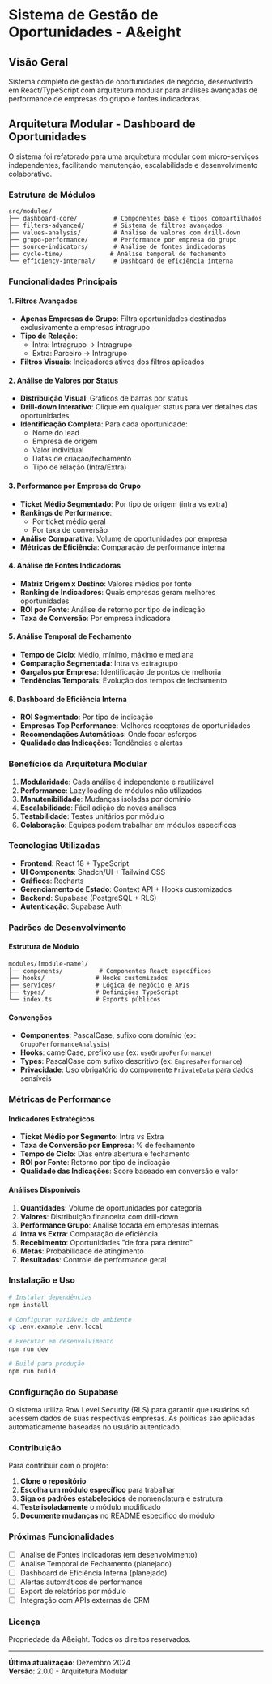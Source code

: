 
# Sistema de Gestão de Oportunidades - A&eight

## Visão Geral

Sistema completo de gestão de oportunidades de negócio, desenvolvido em React/TypeScript com arquitetura modular para análises avançadas de performance de empresas do grupo e fontes indicadoras.

## Arquitetura Modular - Dashboard de Oportunidades

O sistema foi refatorado para uma arquitetura modular com micro-serviços independentes, facilitando manutenção, escalabilidade e desenvolvimento colaborativo.

### Estrutura de Módulos

```
src/modules/
├── dashboard-core/          # Componentes base e tipos compartilhados
├── filters-advanced/        # Sistema de filtros avançados
├── values-analysis/         # Análise de valores com drill-down
├── grupo-performance/       # Performance por empresa do grupo
├── source-indicators/       # Análise de fontes indicadoras
├── cycle-time/             # Análise temporal de fechamento
└── efficiency-internal/     # Dashboard de eficiência interna
```

### Funcionalidades Principais

#### 1. Filtros Avançados
- **Apenas Empresas do Grupo**: Filtra oportunidades destinadas exclusivamente a empresas intragrupo
- **Tipo de Relação**: 
  - Intra: Intragrupo → Intragrupo
  - Extra: Parceiro → Intragrupo
- **Filtros Visuais**: Indicadores ativos dos filtros aplicados

#### 2. Análise de Valores por Status
- **Distribuição Visual**: Gráficos de barras por status
- **Drill-down Interativo**: Clique em qualquer status para ver detalhes das oportunidades
- **Identificação Completa**: Para cada oportunidade:
  - Nome do lead
  - Empresa de origem
  - Valor individual
  - Datas de criação/fechamento
  - Tipo de relação (Intra/Extra)

#### 3. Performance por Empresa do Grupo
- **Ticket Médio Segmentado**: Por tipo de origem (intra vs extra)
- **Rankings de Performance**:
  - Por ticket médio geral
  - Por taxa de conversão
- **Análise Comparativa**: Volume de oportunidades por empresa
- **Métricas de Eficiência**: Comparação de performance interna

#### 4. Análise de Fontes Indicadoras
- **Matriz Origem x Destino**: Valores médios por fonte
- **Ranking de Indicadores**: Quais empresas geram melhores oportunidades
- **ROI por Fonte**: Análise de retorno por tipo de indicação
- **Taxa de Conversão**: Por empresa indicadora

#### 5. Análise Temporal de Fechamento
- **Tempo de Ciclo**: Médio, mínimo, máximo e mediana
- **Comparação Segmentada**: Intra vs extragrupo
- **Gargalos por Empresa**: Identificação de pontos de melhoria
- **Tendências Temporais**: Evolução dos tempos de fechamento

#### 6. Dashboard de Eficiência Interna
- **ROI Segmentado**: Por tipo de indicação
- **Empresas Top Performance**: Melhores receptoras de oportunidades
- **Recomendações Automáticas**: Onde focar esforços
- **Qualidade das Indicações**: Tendências e alertas

### Benefícios da Arquitetura Modular

1. **Modularidade**: Cada análise é independente e reutilizável
2. **Performance**: Lazy loading de módulos não utilizados
3. **Manutenibilidade**: Mudanças isoladas por domínio
4. **Escalabilidade**: Fácil adição de novas análises
5. **Testabilidade**: Testes unitários por módulo
6. **Colaboração**: Equipes podem trabalhar em módulos específicos

### Tecnologias Utilizadas

- **Frontend**: React 18 + TypeScript
- **UI Components**: Shadcn/UI + Tailwind CSS
- **Gráficos**: Recharts
- **Gerenciamento de Estado**: Context API + Hooks customizados
- **Backend**: Supabase (PostgreSQL + RLS)
- **Autenticação**: Supabase Auth

### Padrões de Desenvolvimento

#### Estrutura de Módulo
```
modules/[module-name]/
├── components/          # Componentes React específicos
├── hooks/              # Hooks customizados
├── services/           # Lógica de negócio e APIs
├── types/              # Definições TypeScript
└── index.ts            # Exports públicos
```

#### Convenções
- **Componentes**: PascalCase, sufixo com domínio (ex: `GrupoPerformanceAnalysis`)
- **Hooks**: camelCase, prefixo `use` (ex: `useGrupoPerformance`)
- **Types**: PascalCase com sufixo descritivo (ex: `EmpresaPerformance`)
- **Privacidade**: Uso obrigatório do componente `PrivateData` para dados sensíveis

### Métricas de Performance

#### Indicadores Estratégicos
- **Ticket Médio por Segmento**: Intra vs Extra
- **Taxa de Conversão por Empresa**: % de fechamento
- **Tempo de Ciclo**: Dias entre abertura e fechamento
- **ROI por Fonte**: Retorno por tipo de indicação
- **Qualidade das Indicações**: Score baseado em conversão e valor

#### Análises Disponíveis
1. **Quantidades**: Volume de oportunidades por categoria
2. **Valores**: Distribuição financeira com drill-down
3. **Performance Grupo**: Análise focada em empresas internas
4. **Intra vs Extra**: Comparação de eficiência
5. **Recebimento**: Oportunidades "de fora para dentro"
6. **Metas**: Probabilidade de atingimento
7. **Resultados**: Controle de performance geral

### Instalação e Uso

```bash
# Instalar dependências
npm install

# Configurar variáveis de ambiente
cp .env.example .env.local

# Executar em desenvolvimento
npm run dev

# Build para produção
npm run build
```

### Configuração do Supabase

O sistema utiliza Row Level Security (RLS) para garantir que usuários só acessem dados de suas respectivas empresas. As políticas são aplicadas automaticamente baseadas no usuário autenticado.

### Contribuição

Para contribuir com o projeto:

1. **Clone o repositório**
2. **Escolha um módulo específico** para trabalhar
3. **Siga os padrões estabelecidos** de nomenclatura e estrutura
4. **Teste isoladamente** o módulo modificado
5. **Documente mudanças** no README específico do módulo

### Próximas Funcionalidades

- [ ] Análise de Fontes Indicadoras (em desenvolvimento)
- [ ] Análise Temporal de Fechamento (planejado)
- [ ] Dashboard de Eficiência Interna (planejado)
- [ ] Alertas automáticos de performance
- [ ] Export de relatórios por módulo
- [ ] Integração com APIs externas de CRM

### Licença

Propriedade da A&eight. Todos os direitos reservados.

---

**Última atualização**: Dezembro 2024  
**Versão**: 2.0.0 - Arquitetura Modular
